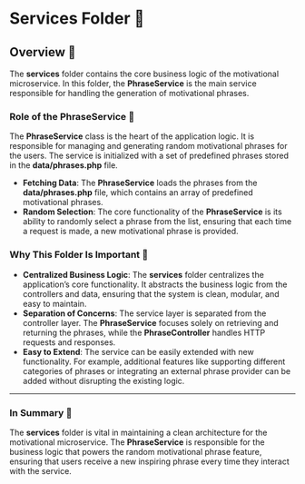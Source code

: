 
# Services Folder 📂

## Overview 🌟

The **services** folder contains the core business logic of the motivational microservice. In this folder, the **PhraseService** is the main service responsible for handling the generation of motivational phrases.

### Role of the **PhraseService** 📝

The **PhraseService** class is the heart of the application logic. It is responsible for managing and generating random motivational phrases for the users. The service is initialized with a set of predefined phrases stored in the **data/phrases.php** file.

- **Fetching Data**: The **PhraseService** loads the phrases from the **data/phrases.php** file, which contains an array of predefined motivational phrases.
- **Random Selection**: The core functionality of the **PhraseService** is its ability to randomly select a phrase from the list, ensuring that each time a request is made, a new motivational phrase is provided.

### Why This Folder Is Important 🔑

- **Centralized Business Logic**: The **services** folder centralizes the application’s core functionality. It abstracts the business logic from the controllers and data, ensuring that the system is clean, modular, and easy to maintain.
- **Separation of Concerns**: The service layer is separated from the controller layer. The **PhraseService** focuses solely on retrieving and returning the phrases, while the **PhraseController** handles HTTP requests and responses.
- **Easy to Extend**: The service can be easily extended with new functionality. For example, additional features like supporting different categories of phrases or integrating an external phrase provider can be added without disrupting the existing logic.

---

### In Summary 📝

The **services** folder is vital in maintaining a clean architecture for the motivational microservice. The **PhraseService** is responsible for the business logic that powers the random motivational phrase feature, ensuring that users receive a new inspiring phrase every time they interact with the service.
